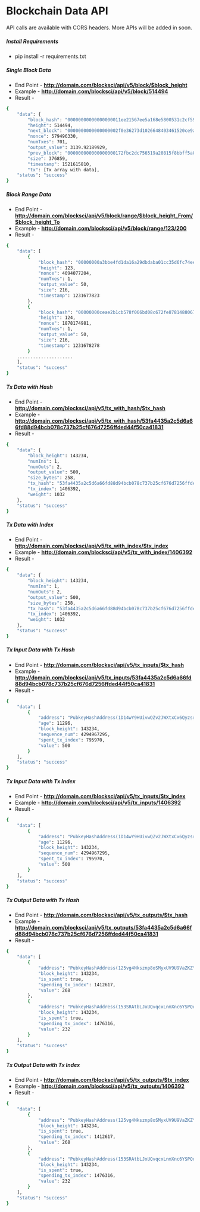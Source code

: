 # Blockchain Data API

API calls are available with CORS headers. More APIs will be added in soon. 

##### Install Requirements

  - pip install -r requirements.txt

##### Single Block Data

  - End Point - <b>http://domain.com/blocksci/api/v5/block/$block_height</b>
  - Example - <b>http://domain.com/blocksci/api/v5/block/514494</b>
  - Result - 

```sh
{
    "data": {
        "block_hash": "00000000000000000011ee21567ee5a168e5800531c2cf59530b03d31e3fea0d",
        "height": 514494,
        "next_block": "0000000000000000002f0e36273d1026648403461520ce9ae32b342e05b70941",
        "nonce": 579496330,
        "numTxes": 701,
        "output_value": 3139.92189929,
        "prev_block": "000000000000000000172fbc2dc756519a20815f8bbff5a0b8fb19a3a368e2dd",
        "size": 376859,
        "timestamp": 1521615810,
        "tx": [Tx array with data],
    "status": "success"
}
```

##### Block Range Data

  - End Point - <b>http://domain.com/blocksci/api/v5/block/range/$block_height_From/$block_height_To</b>
  - Example - <b>http://domain.com/blocksci/api/v5/block/range/123/200</b>
  - Result - 

```sh
{
    "data": [
        {
            "block_hash": "00000000a3bbe4fd1da16a29dbdaba01cc35d6fc74ee17f794cf3aab94f7aaa0",
            "height": 123,
            "nonce": 4094077204,
            "numTxes": 1,
            "output_value": 50,
            "size": 216,
            "timestamp": 1231677823
        },
        {
            "block_hash": "00000000ceae2b1cb578f066bd08c672fe87814880671c205febb2d624184f21",
            "height": 124,
            "nonce": 1878174981,
            "numTxes": 1,
            "output_value": 50,
            "size": 216,
            "timestamp": 1231678278
        }
	.....................
    ],
    "status": "success"
}
```

##### Tx Data with Hash

  - End Point - <b>http://domain.com/blocksci/api/v5/tx_with_hash/$tx_hash</b>
  - Example - <b>http://domain.com/blocksci/api/v5/tx_with_hash/53fa4435a2c5d6a66fd88d94bcb078c737b25cf676d7256ffded44f50ca41831</b>
  - Result - 

```sh
{
    "data": {
        "block_height": 143234,
        "numIns": 1,
        "numOuts": 2,
        "output_value": 500,
        "size_bytes": 258,
        "tx_hash": "53fa4435a2c5d6a66fd88d94bcb078c737b25cf676d7256ffded44f50ca41831",
        "tx_index": 1406392,
        "weight": 1032
    },
    "status": "success"
}
```

##### Tx Data with Index

  - End Point - <b>http://domain.com/blocksci/api/v5/tx_with_index/$tx_index</b>
  - Example - <b>http://domain.com/blocksci/api/v5/tx_with_index/1406392</b>
  - Result - 

```sh
{
    "data": {
        "block_height": 143234,
        "numIns": 1,
        "numOuts": 2,
        "output_value": 500,
        "size_bytes": 258,
        "tx_hash": "53fa4435a2c5d6a66fd88d94bcb078c737b25cf676d7256ffded44f50ca41831",
        "tx_index": 1406392,
        "weight": 1032
    },
    "status": "success"
}
```

##### Tx Input Data with Tx Hash

  - End Point - <b>http://domain.com/blocksci/api/v5/tx_inputs/$tx_hash</b>
  - Example - <b>http://domain.com/blocksci/api/v5/tx_inputs/53fa4435a2c5d6a66fd88d94bcb078c737b25cf676d7256ffded44f50ca41831</b>
  - Result - 

```sh
{
    "data": [
        {
            "address": "PubkeyHashAddress(1D14wY9HUivwQZv2JWXtxCx6QyzsrTsX6E)",
            "age": 11296,
            "block_height": 143234,
            "sequence_num": 4294967295,
            "spent_tx_index": 795970,
            "value": 500
        }
    ],
    "status": "success"
}
```

##### Tx Input Data with Tx Index

  - End Point - <b>http://domain.com/blocksci/api/v5/tx_inputs/$tx_index</b>
  - Example - <b>http://domain.com/blocksci/api/v5/tx_inputs/1406392</b>
  - Result - 

```sh
{
    "data": [
        {
            "address": "PubkeyHashAddress(1D14wY9HUivwQZv2JWXtxCx6QyzsrTsX6E)",
            "age": 11296,
            "block_height": 143234,
            "sequence_num": 4294967295,
            "spent_tx_index": 795970,
            "value": 500
        }
    ],
    "status": "success"
}
```

##### Tx Output Data with Tx Hash

  - End Point - <b>http://domain.com/blocksci/api/v5/tx_outputs/$tx_hash</b>
  - Example - <b>http://domain.com/blocksci/api/v5/tx_outputs/53fa4435a2c5d6a66fd88d94bcb078c737b25cf676d7256ffded44f50ca41831</b>
  - Result - 

```sh
{
    "data": [
        {
            "address": "PubkeyHashAddress(125vg4Nksznp8oSMyxUV9U9VaZKZYAs2cH)",
            "block_height": 143234,
            "is_spent": true,
            "spending_tx_index": 1412617,
            "value": 268
        },
        {
            "address": "PubkeyHashAddress(153SRAtbLJxUQvqcxLnmXnc6YSPQq4YanU)",
            "block_height": 143234,
            "is_spent": true,
            "spending_tx_index": 1476316,
            "value": 232
        }
    ],
    "status": "success"
}
```

##### Tx Output Data with Tx Index

  - End Point - <b>http://domain.com/blocksci/api/v5/tx_outputs/$tx_index</b>
  - Example - <b>http://domain.com/blocksci/api/v5/tx_outputs/1406392</b>
  - Result - 

```sh
{
    "data": [
        {
            "address": "PubkeyHashAddress(125vg4Nksznp8oSMyxUV9U9VaZKZYAs2cH)",
            "block_height": 143234,
            "is_spent": true,
            "spending_tx_index": 1412617,
            "value": 268
        },
        {
            "address": "PubkeyHashAddress(153SRAtbLJxUQvqcxLnmXnc6YSPQq4YanU)",
            "block_height": 143234,
            "is_spent": true,
            "spending_tx_index": 1476316,
            "value": 232
        }
    ],
    "status": "success"
}
```


